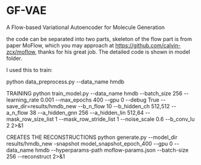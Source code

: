 # GF-VAE
A Flow-based Variational Autoencoder for Molecule Generation

the code can be separated into two parts, skeleton of the flow part is from paper MoFlow, which you may approach at https://github.com/calvin-zcx/moflow, thanks for his great job. The detailed code is shown in model folder.

I used this to train: 

python data_preprocess.py --data_name hmdb

TRAINING
python train_model.py --data_name hmdb --batch_size 256 --learning_rate 0.001 --max_epochs 400 --gpu 0 --debug True --save_dir=results/hmdb_new --b_n_flow 10 --b_hidden_ch 512,512 --a_n_flow 38 --a_hidden_gnn 256 --a_hidden_lin 512,64 --mask_row_size_list 1 --mask_row_stride_list 1 --noise_scale 0.6 --b_conv_lu 2 2>&1

CREATES THE RECONSTRUCTIONS
python generate.py --model_dir results/hmdb_new -snapshot model_snapshot_epoch_400 --gpu 0 --data_name hmdb --hyperparams-path moflow-params.json --batch-size 256 --reconstruct 2>&1


